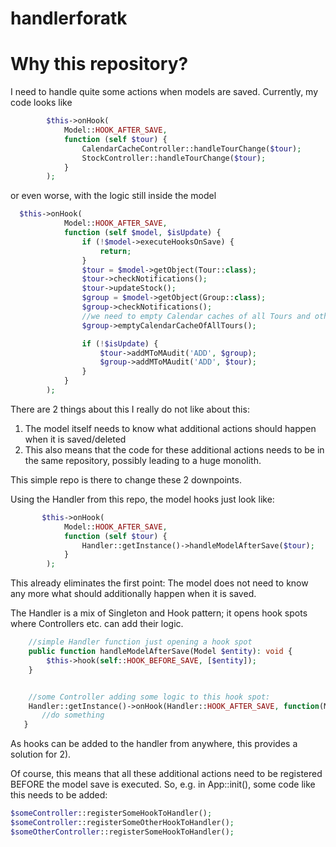 # handlerforatk

# Why this repository?
I need to handle quite some actions when models are saved. Currently, my code looks like
```php
        $this->onHook(
            Model::HOOK_AFTER_SAVE,
            function (self $tour) {
                CalendarCacheController::handleTourChange($tour); 
                StockController::handleTourChange($tour);
            }
        );
```

or even worse, with the logic still inside the model
```php
  $this->onHook(
            Model::HOOK_AFTER_SAVE,
            function (self $model, $isUpdate) {
                if (!$model->executeHooksOnSave) {
                    return;
                }
                $tour = $model->getObject(Tour::class);
                $tour->checkNotifications();
                $tour->updateStock();
                $group = $model->getObject(Group::class);
                $group->checkNotifications();
                //we need to empty Calendar caches of all Tours and other GTTs of the group
                $group->emptyCalendarCacheOfAllTours();

                if (!$isUpdate) {
                    $tour->addMToMAudit('ADD', $group);
                    $group->addMToMAudit('ADD', $tour);
                }
            }
        );
```

There are 2 things about this I really do not like about this:
1) The model itself needs to know what additional actions should happen when it is saved/deleted
2) This also means that the code for these additional actions needs to be in the same repository, possibly leading to a huge monolith.
   
This simple repo is there to change these 2 downpoints. 

Using the Handler from this repo, the model hooks just look like:

```php
       $this->onHook(
            Model::HOOK_AFTER_SAVE,
            function (self $tour) {
                Handler::getInstance()->handleModelAfterSave($tour);
            }
        );
```
This already eliminates the first point: The model does not need to know any more what should additionally happen when it is saved.

The Handler is a mix of Singleton and Hook pattern; it opens hook spots where Controllers etc. can add their logic.
```php
    //simple Handler function just opening a hook spot
    public function handleModelAfterSave(Model $entity): void {
        $this->hook(self::HOOK_BEFORE_SAVE, [$entity]);
    }


    //some Controller adding some logic to this hook spot:
    Handler::getInstance()->onHook(Handler::HOOK_AFTER_SAVE, function(Model $entity)) {
       //do something
   }
```
As hooks can be added to the handler from anywhere, this provides a solution for 2).


Of course, this means that all these additional actions need to be registered BEFORE the model save is executed. So, e.g. in App::init(), some code like this needs to be added:
```php
$someController::registerSomeHookToHandler();
$someController::registerSomeOtherHookToHandler();
$someOtherController::registerSomeHookToHandler();
```
